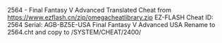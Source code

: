 2564 - Final Fantasy V Advanced
Translated Cheat from https://www.ezflash.cn/zip/omegacheatlibrary.zip
EZ-FLASH Cheat ID: 2564
Serial: AGB-BZ5E-USA
Final Fantasy V Advanced USA
Rename to 2564.cht and copy to /SYSTEM/CHEAT/2400/
